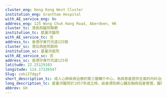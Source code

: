 ```yaml
---
cluster_eng: Hong Kong West Cluster
institution_eng: Grantham Hospital
with_AE_service_eng: No
address_eng: 125 Wong Chuk Hang Road, Aberdeen, HK
cluster_tc: 港島西醫院聯網
institution_tc: 葛量洪醫院
with_AE_service_tc: 否
address_tc: 香港仔黃竹坑道125號
cluster_sc: 港岛西医院联网
institution_sc: 葛量洪医院
with_AE_service_sc: 否
address_sc: 香港仔黄竹坑道125号
latitude: 22.25129103
longitude: 114.17326547
Slug: zeki27dgyf
short_description_tc: 成人心肺疾病治療的第三層轉介中心，為病患者提供全面的內科治療，亦有提供紓緩醫學及急症老人科服務，同時設有護士學校，培訓登記護士。
long_description_tc: 葛量洪醫院於1957年成立時，由香港防癆心臟及胸病協會管理。醫院擔任轉介中心的角色，專門提供成人心臟和胸肺疾病全面的內科治療，同時設有老人科及紓緩醫學服務。另外，葛量洪醫院與香港大學緊密合作，為公立和私營機構護士提供專科訓練，亦在2009年增設一所白內障中心，為白內障人仕提供日間手術服務，又與其他機構協同推展心臟和胸肺健康，並且一直進行創新研究，不斷尋求專業領域上的突破，更在2008年重辦護士學校，培訓登記護士，又設立了李嘉誠基金會寧養服務計劃寧養中心，為癌症者及家人提供全人照顧。
abbrev: GH
---
```

